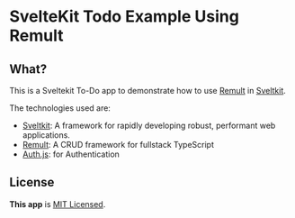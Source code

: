 # SvelteKit Todo Example Using Remult

## What?

This is a Sveltekit To-Do app to demonstrate how to use [Remult](https://remult.dev/) in [Sveltkit](https://kit.svelte.dev).

The technologies used are:

- [Sveltkit](https://kit.svelte.dev): A framework for rapidly developing robust, performant web applications.
- [Remult](https://remult.dev/): A CRUD framework for fullstack TypeScript
- [Auth.js](https://authjs.dev/): for Authentication

## License

**This app** is [MIT Licensed](LICENSE).
